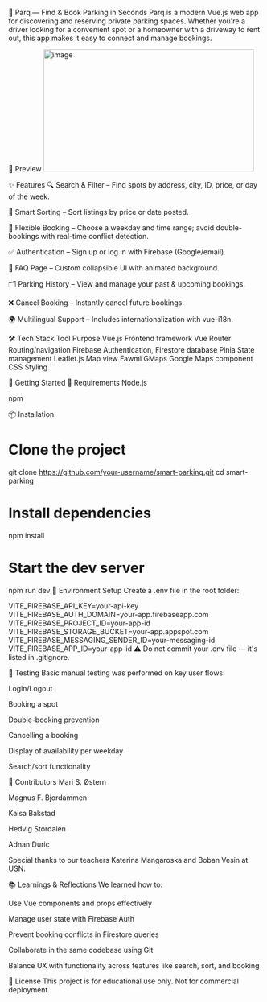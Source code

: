 🚗 Parq — Find & Book Parking in Seconds
Parq is a modern Vue.js web app for discovering and reserving private parking spaces. Whether you're a driver looking for a convenient spot or a homeowner with a driveway to rent out, this app makes it easy to connect and manage bookings.

📸 Preview
<img width="418" height="243" alt="image" src="https://github.com/user-attachments/assets/7ce45c45-015d-4c28-9784-61c92898e56d" />



✨ Features
🔍 Search & Filter – Find spots by address, city, ID, price, or day of the week.

🧭 Smart Sorting – Sort listings by price or date posted.

📆 Flexible Booking – Choose a weekday and time range; avoid double-bookings with real-time conflict detection.

✅ Authentication – Sign up or log in with Firebase (Google/email).

📄 FAQ Page – Custom collapsible UI with animated background.

🗂️ Parking History – View and manage your past & upcoming bookings.

❌ Cancel Booking – Instantly cancel future bookings.

🌍 Multilingual Support – Includes internationalization with vue-i18n.

🛠️ Tech Stack
Tool	Purpose
Vue.js	Frontend framework 
Vue Router	Routing/navigation
Firebase	Authentication, Firestore database
Pinia	State management
Leaflet.js	Map view 
Fawmi GMaps	Google Maps component
CSS	Styling

🚀 Getting Started
🔧 Requirements
Node.js

npm

📦 Installation

# Clone the project
git clone https://github.com/your-username/smart-parking.git
cd smart-parking

# Install dependencies
npm install

# Start the dev server
npm run dev
🔐 Environment Setup
Create a .env file in the root folder:

VITE_FIREBASE_API_KEY=your-api-key
VITE_FIREBASE_AUTH_DOMAIN=your-app.firebaseapp.com
VITE_FIREBASE_PROJECT_ID=your-app-id
VITE_FIREBASE_STORAGE_BUCKET=your-app.appspot.com
VITE_FIREBASE_MESSAGING_SENDER_ID=your-messaging-id
VITE_FIREBASE_APP_ID=your-app-id
⚠️ Do not commit your .env file — it's listed in .gitignore.

🧪 Testing
Basic manual testing was performed on key user flows:

 Login/Logout

 Booking a spot

 Double-booking prevention

 Cancelling a booking

 Display of availability per weekday

 Search/sort functionality

🤝 Contributors
Mari S. Østern

Magnus F. Bjordammen

Kaisa Bakstad

Hedvig Stordalen

Adnan Duric

Special thanks to our teachers Katerina Mangaroska and Boban Vesin at USN.

📚 Learnings & Reflections
We learned how to:

Use Vue components and props effectively

Manage user state with Firebase Auth

Prevent booking conflicts in Firestore queries

Collaborate in the same codebase using Git

Balance UX with functionality across features like search, sort, and booking

📄 License
This project is for educational use only. Not for commercial deployment.
